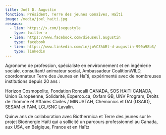 ```yaml
---
title: Joël D. Augustin
fonction: Président, Terre des jeunes Gonaïves, Haïti
image: /media/joel_haiti.jpg
reseaux:
  - lien: https://x.com/joegustyle
    type: twitter-x
  - lien: https://www.facebook.com/dieuseul.augustin
    type: facebook
  - lien: https://www.linkedin.com/in/jo%C3%ABl-d-augustin-990a98b3/
    type: linkedin
---
```

Agronome de profession, spécialiste en environnement et en ingénierie sociale, consultant/ animateur social, Ambassadeur CoalitionWILD, coordonnateur Terre des Jeunes en Haïti, expérimenté avec de nombreuses institutions depuis 20 ans :

Horizon Cosmopolite, Fondation Roncalli CANADA, SOS HAITI CANADA, Union Européenne, Solidarité, Experco.ca, Oxfam GB, UNV Program, Droits de l’homme et Affaires Civiles / MINUSTAH, Chemonics et DAI (USAID), SESAM et PAM, LGL/SNC Lavalin.

Quinw ans de collaboration avec Biothermica et Terre des jeunes  sur le projet Bioénergie Haïti  qui a sollicité un parcours professionnel au Canada, aux USA, en Belgique, France et en Haïtz
